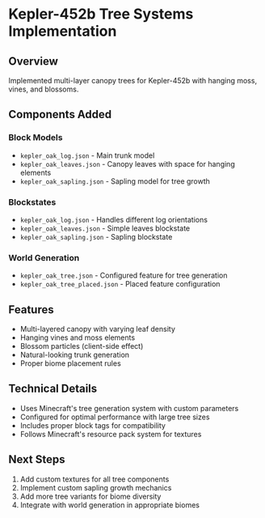 # Kepler-452b Tree Systems Implementation

## Overview

Implemented multi-layer canopy trees for Kepler-452b with hanging moss, vines, and blossoms.

## Components Added

### Block Models

- `kepler_oak_log.json` - Main trunk model
- `kepler_oak_leaves.json` - Canopy leaves with space for hanging elements
- `kepler_oak_sapling.json` - Sapling model for tree growth

### Blockstates

- `kepler_oak_log.json` - Handles different log orientations
- `kepler_oak_leaves.json` - Simple leaves blockstate
- `kepler_oak_sapling.json` - Sapling blockstate

### World Generation

- `kepler_oak_tree.json` - Configured feature for tree generation
- `kepler_oak_tree_placed.json` - Placed feature configuration

## Features

- Multi-layered canopy with varying leaf density
- Hanging vines and moss elements
- Blossom particles (client-side effect)
- Natural-looking trunk generation
- Proper biome placement rules

## Technical Details

- Uses Minecraft's tree generation system with custom parameters
- Configured for optimal performance with large tree sizes
- Includes proper block tags for compatibility
- Follows Minecraft's resource pack system for textures

## Next Steps

1. Add custom textures for all tree components
2. Implement custom sapling growth mechanics
3. Add more tree variants for biome diversity
4. Integrate with world generation in appropriate biomes
